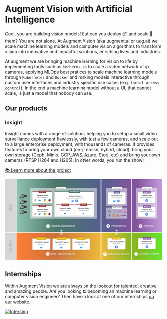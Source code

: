 # Augment Vision with Artificial Intelligence

Cool, you are building vision models! But can you deploy 📦 and scale 🚀 them? You are not alone. At Augment Vision (aka uugment.ai or uug.ai) we scale machine learning models and computer vision algorithms to transform vision into innovative and impactful solutions, enriching lives and industries.

At uugment we are bringing machine learning for vision to life by implementing tools such as `kerberos.io` to scale a video network of ip cameras, applying MLOps best pratices to scale machine learning models through `Kubernetes` and `Docker` and making models interactive through custom user interfaces and industry specific use cases (e.g. `facial access control`). In the end a machine learning model without a UI, that cannot scale, is just a model that nobody can use.

## Our products

### Insight

Insight comes with a range of solutions helping you to setup a small video surveillance deployment flawlessly, with just a few cameras, and scale out to a large enterprise deployment, with thousands of cameras. It provides features to bring your own cloud (on-premise, hybrid, cloud), bring your own storage (Ceph, Minio, GCP, AWS, Azure, Storj, etc) and bring your own cameras (RTSP H264 and H265). In other words, you run the show!

[📚 Learn more about the project](https://github.com/uug-ai/insight)

[![Prologue - How it works](https://github.com/kerberos-io/.github/blob/main/profile/Prologue%20-%20How%20it%20works.svg)](https://doc.kerberos.io/prologue/deployments/)

## Internships

Within Augment Vision we are always on the lookout for talented, creative and amazing people. Are you looking to becoming an machine learning or computer vision engineer? Then have a look at one of our internships [on our website](https://uug.ai/about/).

[![Intership](https://img.youtube.com/vi/cLYdl1UKV4o/0.jpg)](https://www.youtube.com/watch?v=cLYdl1UKV4o)
